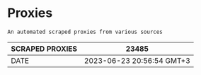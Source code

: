 # Proxies
    An automated scraped proxies from various sources

| SCRAPED PROXIES | 23485            |
|-----------------|---------------------------|
| DATE            | 2023-06-23 20:56:54 GMT+3          |